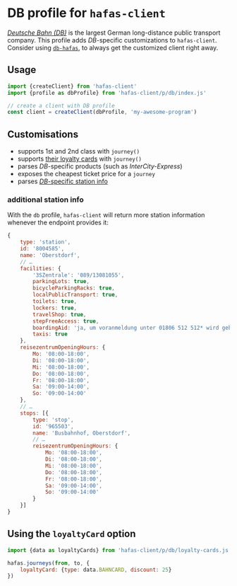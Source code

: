 # DB profile for `hafas-client`

[*Deutsche Bahn (DB)*](https://en.wikipedia.org/wiki/Deutsche_Bahn) is the largest German long-distance public transport company. This profile adds *DB*-specific customizations to `hafas-client`. Consider using [`db-hafas`](https://github.com/derhuerst/db-hafas#db-hafas), to always get the customized client right away.

## Usage

```js
import {createClient} from 'hafas-client'
import {profile as dbProfile} from 'hafas-client/p/db/index.js'

// create a client with DB profile
const client = createClient(dbProfile, 'my-awesome-program')
```


## Customisations

- supports 1st and 2nd class with `journey()`
- supports [their loyalty cards](https://en.wikipedia.org/wiki/Deutsche_Bahn#Tickets) with `journey()`
- parses *DB*-specific products (such as *InterCity-Express*)
- exposes the cheapest ticket price for a `journey`
- parses [*DB*-specific station info](#additional-station-info)

### additional station info

With the `db` profile, `hafas-client` will return more station information whenever the endpoint provides it:

```js
{
	type: 'station',
	id: '8004585',
	name: 'Oberstdorf',
	// …
	facilities: {
		'3SZentrale': '089/13081055',
		parkingLots: true,
		bicycleParkingRacks: true,
		localPublicTransport: true,
		toilets: true,
		lockers: true,
		travelShop: true,
		stepFreeAccess: true,
		boardingAid: 'ja, um voranmeldung unter 01806 512 512* wird gebeten',
		taxis: true
	},
	reisezentrumOpeningHours: {
		Mo: '08:00-18:00',
		Di: '08:00-18:00',
		Mi: '08:00-18:00',
		Do: '08:00-18:00',
		Fr: '08:00-18:00',
		Sa: '09:00-14:00',
		So: '09:00-14:00'
	},
	// …
	stops: [{
		type: 'stop',
		id: '965503',
		name: 'Busbahnhof, Oberstdorf',
		// …
		reisezentrumOpeningHours: {
			Mo: '08:00-18:00',
			Di: '08:00-18:00',
			Mi: '08:00-18:00',
			Do: '08:00-18:00',
			Fr: '08:00-18:00',
			Sa: '09:00-14:00',
			So: '09:00-14:00'
		}
	}]
}
```

## Using the `loyaltyCard` option

```js
import {data as loyaltyCards} from 'hafas-client/p/db/loyalty-cards.js'

hafas.journeys(from, to, {
	loyaltyCard: {type: data.BAHNCARD, discount: 25}
})
```
